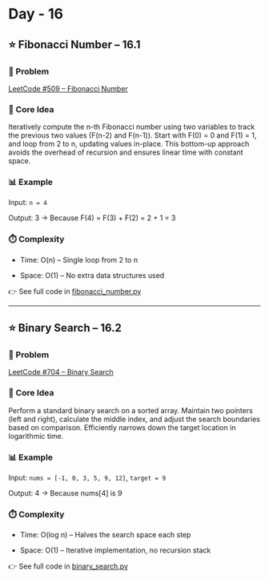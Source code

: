 # Day - 16
## ⭐️ Fibonacci Number – 16.1
### 🔗 Problem

[LeetCode #509 – Fibonacci Number](https://leetcode.com/problems/fibonacci-number/)

### 🧠 Core Idea

Iteratively compute the n-th Fibonacci number using two variables to track the previous two values (F(n-2) and F(n-1)).
Start with F(0) = 0 and F(1) = 1, and loop from 2 to n, updating values in-place.
This bottom-up approach avoids the overhead of recursion and ensures linear time with constant space.

### 📊 Example

Input: `n = 4`

Output: 3 -> Because F(4) = F(3) + F(2) = 2 + 1 = 3

### ⏱️ Complexity

- Time: O(n) – Single loop from 2 to n

- Space: O(1) – No extra data structures used

👉 See full code in [fibonacci_number.py](https://github.com/lyushher/LeetCode-Python-Easy-DSA/blob/main/day-16/fibonacci_number.py)

---

## ⭐️ Binary Search – 16.2
### 🔗 Problem

[LeetCode #704 – Binary Search](https://leetcode.com/problems/binary-search/)

### 🧠 Core Idea

Perform a standard binary search on a sorted array.
Maintain two pointers (left and right), calculate the middle index, and adjust the search boundaries based on comparison.
Efficiently narrows down the target location in logarithmic time.

### 📊 Example

Input: `nums = [-1, 0, 3, 5, 9, 12]`, `target = 9`

Output: 4 -> Because nums[4] is 9

### ⏱️ Complexity

- Time: O(log n) – Halves the search space each step

- Space: O(1) – Iterative implementation, no recursion stack

👉 See full code in [binary_search.py](https://github.com/lyushher/LeetCode-Python-Easy-DSA/blob/main/day-16/binary_search.py)
